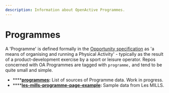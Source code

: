 ```yaml
---
description: Information about OpenActive Programmes.
---
```


# Programmes

A 'Programme' is defined formally in the [Opportunity specification](https://www.openactive.io/modelling-opportunity-data/#programmes-and-brands) as 'a means of organising and running a Physical Activity' - typically as the result of a product-development exercise by a sport or leisure operator. Repos concerned with OA Programmes are tagged with `programme,` and tend to be quite small and simple.

* \*\*\*\*[**programmes**](https://github.com/openactive/programmes)**:** List of sources of Programme data. Work in progress.
* \*\*\*\*[**les-mills-programme-page-example**](https://github.com/openactive/les-mills-programme-page-example)**:** Sample data from Les MILLS. 

  

